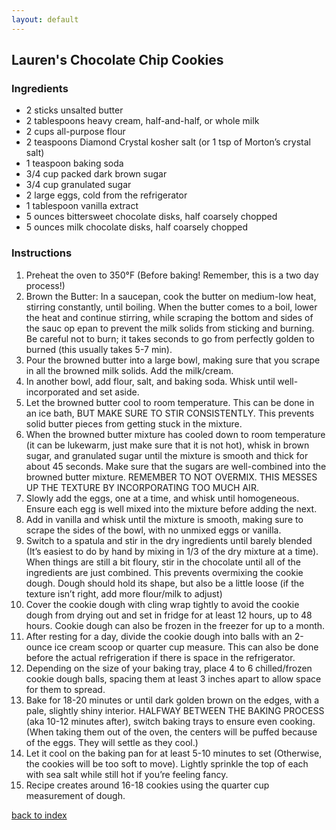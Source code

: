 ```yaml
---
layout: default
---
```


<!---
This is a comment. Note the triple dash to start, but double to end
-->

## Lauren's Chocolate Chip Cookies
<!---
Put your name or github username somewhere
-->


### Ingredients
- 2 sticks unsalted butter
- 2 tablespoons heavy cream, half-and-half, or whole milk 
- 2 cups all-purpose flour
- 2 teaspoons Diamond Crystal kosher salt (or 1 tsp of Morton’s crystal salt)
- 1 teaspoon baking soda
- 3/4 cup packed dark brown sugar
- 3/4 cup granulated sugar
- 2 large eggs, cold from the refrigerator 
- 1 tablespoon vanilla extract
- 5 ounces bittersweet chocolate disks, half coarsely chopped
- 5 ounces milk chocolate disks, half coarsely chopped



### Instructions
1. Preheat the oven to 350°F (Before baking! Remember, this is a two day process!)
2. Brown the Butter: In a saucepan, cook the butter on medium-low heat, stirring constantly, until boiling. When the butter comes to a boil, lower the heat and continue stirring, while scraping the bottom and sides of the sauc op epan to prevent the milk solids from sticking and burning. Be careful not to burn; it takes seconds to go from perfectly golden to burned (this usually takes 5-7 min).
3. Pour the browned butter into a large bowl, making sure that you scrape in all the browned milk solids. Add the milk/cream.
4. In another bowl, add flour, salt, and baking soda. Whisk until well-incorporated and set aside.
5. Let the browned butter cool to room temperature. This can be done in an ice bath, BUT MAKE SURE TO STIR CONSISTENTLY. This prevents solid butter pieces from getting stuck in the mixture.
6. When the browned butter mixture has cooled down to room temperature (it can be lukewarm, just make sure that it is not hot), whisk in brown sugar, and granulated sugar until the mixture is smooth and thick for about 45 seconds. Make sure that the sugars are well-combined into the browned butter mixture. REMEMBER TO NOT OVERMIX. THIS MESSES UP THE TEXTURE BY INCORPORATING TOO MUCH AIR.
7. Slowly add the eggs, one at a time, and whisk until homogeneous. Ensure each egg is well mixed into the mixture before adding the next.
8. Add in vanilla and whisk until the mixture is smooth, making sure to scrape the sides of the bowl, with no unmixed eggs or vanilla.
9. Switch to a spatula and stir in the dry ingredients until barely blended (It’s easiest to do by hand by mixing in 1/3 of the dry mixture at a time). When things are still a bit floury, stir in the chocolate until all of the ingredients are just combined. This prevents overmixing the cookie dough. Dough should hold its shape, but also be a little loose (if the texture isn’t right, add more flour/milk to adjust)
10. Cover the cookie dough with cling wrap tightly to avoid the cookie dough from drying out and set in fridge for at least 12 hours, up to 48 hours. Cookie dough can also be frozen in the freezer for up to a month.
11. After resting for a day, divide the cookie dough into balls with an 2-ounce ice cream scoop or quarter cup measure. This can also be done before the actual refrigeration if there is space in the refrigerator. 
12. Depending on the size of your baking tray, place 4 to 6 chilled/frozen cookie dough balls, spacing them at least 3 inches apart to allow space for them to spread. 
13. Bake for 18-20 minutes or until dark golden brown on the edges, with a pale, slightly shiny interior. HALFWAY BETWEEN THE BAKING PROCESS (aka 10-12 minutes after), switch baking trays to ensure even cooking.(When taking them out of the oven, the centers will be puffed because of the eggs. They will settle as they cool.)
14. Let it cool on the baking pan for at least 5-10 minutes to set (Otherwise, the cookies will be too soft to move). Lightly sprinkle the top of each with sea salt while still hot  if you’re feeling fancy.
15. Recipe creates around 16-18 cookies using the quarter cup measurement of dough.



<!--
Keep this link to return to the index
-->
[back to index](../)